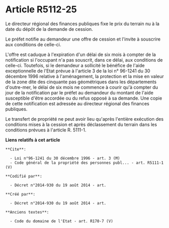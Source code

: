 # Article R5112-25

Le directeur régional des finances publiques fixe le prix du terrain nu à la date du dépôt de la demande de cession. 

Le préfet notifie au demandeur une offre de cession et l'invite à souscrire aux conditions de celle-ci. 

L'offre est caduque à l'expiration d'un délai de six mois à compter de la notification si l'occupant n'a pas souscrit, dans
ce délai, aux conditions de celle-ci. Toutefois, si le demandeur a sollicité le bénéfice de l'aide exceptionnelle de l'Etat
prévue à l'article 3 de la loi n° 96-1241 du 30 décembre 1996 relative à l'aménagement, la protection et la mise en valeur de
la zone dite des cinquante pas géométriques dans les départements d'outre-mer, le délai de six mois ne commence à courir qu'à
compter du jour de la notification par le préfet au demandeur du montant de l'aide susceptible d'être accordée ou du refus
opposé à sa demande. Une copie de cette notification est adressée au directeur régional des finances publiques. 

Le transfert de propriété ne peut avoir lieu qu'après l'entière exécution des conditions mises à la cession et après
déclassement du terrain dans les conditions prévues à l'article R. 5111-1.

**Liens relatifs à cet article**

	**Cite**:

	  - Loi n°96-1241 du 30 décembre 1996 - art. 3 (M)
	  - Code général de la propriété des personnes publ... - art. R5111-1 (V)

	**Codifié par**:

	  - Décret n°2014-930 du 19 août 2014 - art.

	**Créé par**:

	  - Décret n°2014-930 du 19 août 2014 - art.

	**Anciens textes**:

	  - Code du domaine de l'Etat - art. R170-7 (V)
